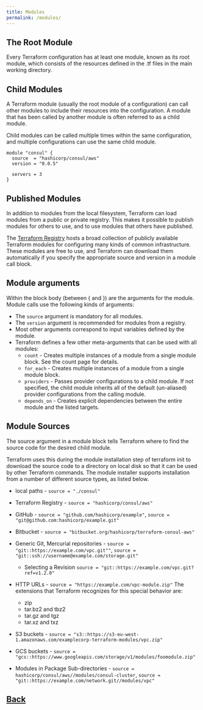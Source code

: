 ```yaml
---
title: Modules
permalink: /modules/
---
```


## The Root Module

Every Terraform configuration has at least one module, known as its root module, which consists of the resources defined in the .tf files in the main working directory.

## Child Modules

A Terraform module (usually the root module of a configuration) can call other modules to include their resources into the configuration. A module that has been called by another module is often referred to as a child module.

Child modules can be called multiple times within the same configuration, and multiple configurations can use the same child module.

```hcl
module "consul" {
  source  = "hashicorp/consul/aws"
  version = "0.0.5"

  servers = 3
}
```

## Published Modules

In addition to modules from the local filesystem, Terraform can load modules from a public or private registry. This makes it possible to publish modules for others to use, and to use modules that others have published.

The [Terraform Registry](https://registry.terraform.io/) hosts a broad collection of publicly available Terraform modules for configuring many kinds of common infrastructure. These modules are free to use, and Terraform can download them automatically if you specify the appropriate source and version in a module call block.

## Module arguments

Within the block body (between { and }) are the arguments for the module. Module calls use the following kinds of arguments:

* The `source` argument is mandatory for all modules.
* The `version` argument is recommended for modules from a registry.
* Most other arguments correspond to input variables defined by the module.
* Terraform defines a few other meta-arguments that can be used with all modules:
  * `count` - Creates multiple instances of a module from a single module block. See the count page for details.
  * `for_each` - Creates multiple instances of a module from a single module block.
  * `providers` - Passes provider configurations to a child module. If not specified, the child module inherits all of the default (un-aliased) provider configurations from the calling module.
  * `depends_on` - Creates explicit dependencies between the entire module and the listed targets.

## Module Sources

The source argument in a module block tells Terraform where to find the source code for the desired child module.

Terraform uses this during the module installation step of terraform init to download the source code to a directory on local disk so that it can be used by other Terraform commands.
The module installer supports installation from a number of different source types, as listed below.

* local paths - `source = "./consul"`
* Terraform Registry - `source = "hashicorp/consul/aws"`
* GitHub - `source = "github.com/hashicorp/example"`, `source = "git@github.com:hashicorp/example.git"`
* Bitbucket - `source = "bitbucket.org/hashicorp/terraform-consul-aws"`
* Generic Git, Mercurial repositories - `source = "git::https://example.com/vpc.git""`, `source = "git::ssh://username@example.com/storage.git"`
  * Selecting a Revision  `source = "git::https://example.com/vpc.git?ref=v1.2.0"`
* HTTP URLs - `source = "https://example.com/vpc-module.zip"`
  The extensions that Terraform recognizes for this special behavior are:
  * zip
  * tar.bz2 and tbz2
  * tar.gz and tgz
  * tar.xz and txz

* S3 buckets - `source = "s3::https://s3-eu-west-1.amazonaws.com/examplecorp-terraform-modules/vpc.zip"`
* GCS buckets - `source = "gcs::https://www.googleapis.com/storage/v1/modules/foomodule.zip"`
* Modules in Package Sub-directories - `source = hashicorp/consul/aws//modules/consul-cluster`, `source = "git::https://example.com/network.git//modules/vpc"`

## [Back](index.markdown)
